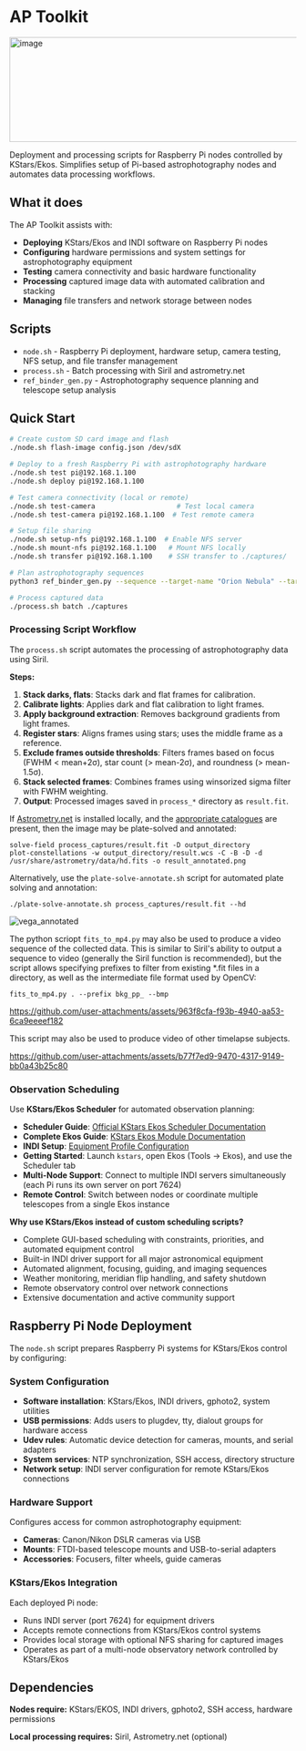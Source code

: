 # AP Toolkit
<img width="1023" height="184" alt="image" src="https://github.com/user-attachments/assets/30686937-5d7e-4f97-99aa-d04c38dbb27a" />

Deployment and processing scripts for Raspberry Pi nodes controlled by KStars/Ekos. Simplifies setup of Pi-based astrophotography nodes and automates data processing workflows.

## What it does

The AP Toolkit assists with:
- **Deploying** KStars/Ekos and INDI software on Raspberry Pi nodes
- **Configuring** hardware permissions and system settings for astrophotography equipment
- **Testing** camera connectivity and basic hardware functionality
- **Processing** captured image data with automated calibration and stacking
- **Managing** file transfers and network storage between nodes

## Scripts

- `node.sh` - Raspberry Pi deployment, hardware setup, camera testing, NFS setup, and file transfer management
- `process.sh` - Batch processing with Siril and astrometry.net
- `ref_binder_gen.py` - Astrophotography sequence planning and telescope setup analysis

## Quick Start

```bash
# Create custom SD card image and flash
./node.sh flash-image config.json /dev/sdX

# Deploy to a fresh Raspberry Pi with astrophotography hardware
./node.sh test pi@192.168.1.100
./node.sh deploy pi@192.168.1.100

# Test camera connectivity (local or remote)
./node.sh test-camera                    # Test local camera
./node.sh test-camera pi@192.168.1.100  # Test remote camera

# Setup file sharing
./node.sh setup-nfs pi@192.168.1.100  # Enable NFS server
./node.sh mount-nfs pi@192.168.1.100   # Mount NFS locally
./node.sh transfer pi@192.168.1.100    # SSH transfer to ./captures/

# Plan astrophotography sequences
python3 ref_binder_gen.py --sequence --target-name "Orion Nebula" --target-magnitude 4.0 --target-type nebula --total-time 300

# Process captured data
./process.sh batch ./captures
```

### Processing Script Workflow

The `process.sh` script automates the processing of astrophotography data using Siril.

**Steps:**
1. **Stack darks, flats**: Stacks dark and flat frames for calibration.
2. **Calibrate lights**: Applies dark and flat calibration to light frames.
3. **Apply background extraction**: Removes background gradients from light frames.
4. **Register stars**: Aligns frames using stars; uses the middle frame as a reference.
5. **Exclude frames outside thresholds**: Filters frames based on focus (FWHM < mean+2σ), star count (> mean-2σ), and roundness (> mean-1.5σ).
6. **Stack selected frames**: Combines frames using winsorized sigma filter with FWHM weighting.
7. **Output**: Processed images saved in `process_*` directory as `result.fit`.


If [Astrometry.net](https://github.com/dstndstn/astrometry.net) is installed locally, and the [appropriate catalogues](https://data.astrometry.net/) are present, then the image may be plate-solved and annotated:

```
solve-field process_captures/result.fit -D output_directory
plot-constellations -w output_directory/result.wcs -C -B -D -d /usr/share/astrometry/data/hd.fits -o result_annotated.png
```

Alternatively, use the `plate-solve-annotate.sh` script for automated plate solving and annotation:

```
./plate-solve-annotate.sh process_captures/result.fit --hd
```

![vega_annotated](https://github.com/user-attachments/assets/ad95bc30-6890-4387-aa52-e76f42f8c2a6)

The python scriopt `fits_to_mp4.py` may also be used to produce a video sequence of the collected data. This is similar to Siril's ability to output a sequence to video (generally the Siril function is recommended), but the script allows specifying prefixes to filter from existing *.fit files in a directory, as well as the intermediate file format used by OpenCV:

```
fits_to_mp4.py . --prefix bkg_pp_ --bmp
```

https://github.com/user-attachments/assets/963f8cfa-f93b-4940-aa53-6ca9eeeef182

This script may also be used to produce video of other timelapse subjects.

https://github.com/user-attachments/assets/b77f7ed9-9470-4317-9149-bb0a43b25c80

### Observation Scheduling

Use **KStars/Ekos Scheduler** for automated observation planning:

- **Scheduler Guide**: [Official KStars Ekos Scheduler Documentation](https://docs.kde.org/trunk5/en/kstars/kstars/ekos-scheduler.html)
- **Complete Ekos Guide**: [KStars Ekos Module Documentation](https://docs.kde.org/trunk5/en/kstars/kstars/ekos.html)
- **INDI Setup**: [Equipment Profile Configuration](https://docs.kde.org/trunk5/en/kstars/kstars/ekos-profile-wizard.html)
- **Getting Started**: Launch `kstars`, open Ekos (Tools → Ekos), and use the Scheduler tab
- **Multi-Node Support**: Connect to multiple INDI servers simultaneously (each Pi runs its own server on port 7624)
- **Remote Control**: Switch between nodes or coordinate multiple telescopes from a single Ekos instance

**Why use KStars/Ekos instead of custom scheduling scripts?**
- Complete GUI-based scheduling with constraints, priorities, and automated equipment control
- Built-in INDI driver support for all major astronomical equipment
- Automated alignment, focusing, guiding, and imaging sequences
- Weather monitoring, meridian flip handling, and safety shutdown
- Remote observatory control over network connections
- Extensive documentation and active community support

## Raspberry Pi Node Deployment

The `node.sh` script prepares Raspberry Pi systems for KStars/Ekos control by configuring:

### System Configuration
- **Software installation**: KStars/Ekos, INDI drivers, gphoto2, system utilities
- **USB permissions**: Adds users to plugdev, tty, dialout groups for hardware access
- **Udev rules**: Automatic device detection for cameras, mounts, and serial adapters
- **System services**: NTP synchronization, SSH access, directory structure
- **Network setup**: INDI server configuration for remote KStars/Ekos connections

### Hardware Support
Configures access for common astrophotography equipment:
- **Cameras**: Canon/Nikon DSLR cameras via USB
- **Mounts**: FTDI-based telescope mounts and USB-to-serial adapters
- **Accessories**: Focusers, filter wheels, guide cameras

### KStars/Ekos Integration
Each deployed Pi node:
- Runs INDI server (port 7624) for equipment drivers
- Accepts remote connections from KStars/Ekos control systems
- Provides local storage with optional NFS sharing for captured images
- Operates as part of a multi-node observatory network controlled by KStars/Ekos

## Dependencies

**Nodes require:** KStars/EKOS, INDI drivers, gphoto2, SSH access, hardware permissions

**Local processing requires:** Siril, Astrometry.net (optional)
